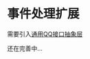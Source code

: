 # 事件处理扩展

需要引入[通用QQ接口抽象层](https://github.com/coide-SaltedFish/CatFramework_QQBotUniversalAbstractionLayer)

还在完善中...